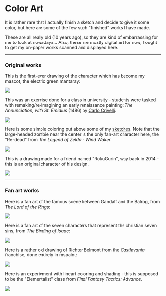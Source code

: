
# Color Art

It is rather rare that I actually finish a sketch and decide to give it some color,
but here are some of the few such "finished" works I have made.

These are all really old (10 years ago), so they are kind of embarrassing for me to look at nowadays...
Also, these are mostly digital art for now, I ought to get my on-paper works scanned and displayed here.

---

### Original works

This is the first-ever drawing of the character which has become my mascot, the electric green mantaray:

![](_ref_MantaRay.png)

This was an exercise done for a class in university - students were tasked with remaking/re-imagining an early renaissance painting: *The Annunciation, with St. Emidius* (1486) by [Carlo Crivelli](https://en.wikipedia.org/wiki/Carlo_Crivelli).

![](_EVMAN_annonciation.jpg)

Here is some simple coloring put above some of my [sketches](/pages/art/sketches/index.html).
Note that the large-headed zombie near the center is the only fan-art character here, the "Re-dead" from *The Legend of Zelda - Wind Waker*

![](_Book_Sketches.jpg)

This is a drawing made for a friend named "RokuGurin", way back in 2014 - this is an original character of his design.

![](_ref_RokuGurin.png)

---

### Fan art works

Here is a fan art of the famous scene between Gandalf and the Balrog, from *The Lord of the Rings*:

![](FanArt_LordOfTheRings_Balrog.png)

Here is a fan art of the seven characters that represent the christian seven sins, from *The Binding of Isaac*:

![](FanArt_BindingOfIsaac_SevenSins.png)

Here is a rather old drawing of Richter Belmont from the *Castlevania* franchise, done entirely in mspaint:

![](FanArt_Castlevania_RichterBelmont.png)

Here is an experiement with lineart coloring and shading - this is supposed to be the "Elementalist" class from *Final Fantasy Tactics: Advance*.

![](FanArt_FinalFantasyTacticsAdvance_Elementalist.png)
